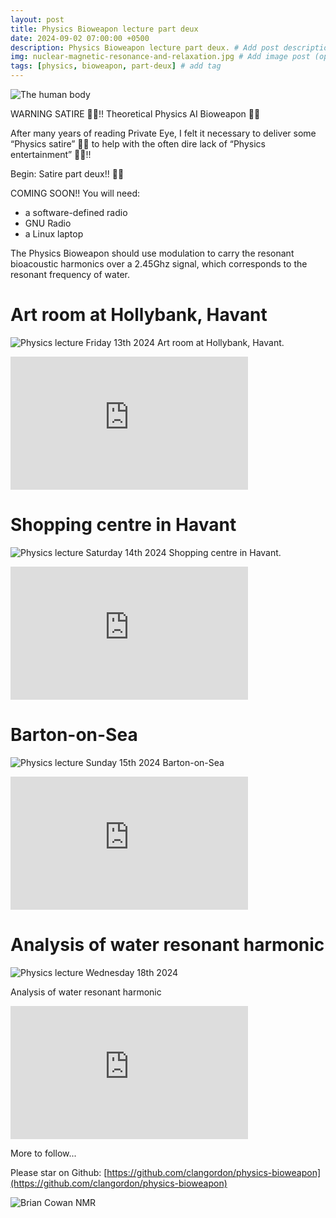 ```yaml
---
layout: post
title: Physics Bioweapon lecture part deux
date: 2024-09-02 07:00:00 +0500
description: Physics Bioweapon lecture part deux. # Add post description (optional)
img: nuclear-magnetic-resonance-and-relaxation.jpg # Add image post (optional)
tags: [physics, bioweapon, part-deux] # add tag
---
```


![The human body]({{site.baseurl}}/assets/img/20240320-The-human-body-is-a-quantum-mechanical-Natural-Intelligence-machine-learning-computer-Moi-20-th-March-2024.png)

WARNING SATIRE 🤣🤣!! Theoretical Physics AI Bioweapon 🤣🤣

After many years of reading Private Eye, I felt it necessary to deliver some “Physics satire” 🤣🤣 to help with the often dire lack of “Physics entertainment” 🤣🤣!!

Begin: Satire part deux!! 🤣🤣

COMING SOON!! You will need:
* a software-defined radio
* GNU Radio
* a Linux laptop

The Physics Bioweapon should use modulation to carry the resonant bioacoustic harmonics over a 2.45Ghz signal, which corresponds to the resonant frequency of water.

# Art room at Hollybank, Havant

![Physics lecture Friday 13th 2024]({{site.baseurl}}/assets/img/vlcsnap-2024-09-13-19h52m38s288.png)
Art room at Hollybank, Havant.

<iframe width="380" height="213" src="https://www.youtube.com/embed/CamuKcNNr74" title="YouTube video player" frameborder="0" allow="accelerometer; autoplay; clipboard-write; encrypted-media; gyroscope; picture-in-picture" allowfullscreen></iframe>


# Shopping centre in Havant

![Physics lecture Saturday 14th 2024]({{site.baseurl}}/assets/img/vlcsnap-2024-09-14-15h51m06s393.png)
Shopping centre in Havant.

<iframe width="380" height="213" src="https://www.youtube.com/embed/ZDRUiVPdexI" title="YouTube video player" frameborder="0" allow="accelerometer; autoplay; clipboard-write; encrypted-media; gyroscope; picture-in-picture" allowfullscreen></iframe>


# Barton-on-Sea

![Physics lecture Sunday 15th 2024]({{site.baseurl}}/assets/img/vlcsnap-2024-09-15-13h09m30s466.png)
Barton-on-Sea

<iframe width="380" height="213" src="https://www.youtube.com/embed/btzSlWcRMp8 " title="YouTube video player" frameborder="0" allow="accelerometer; autoplay; clipboard-write; encrypted-media; gyroscope; picture-in-picture" allowfullscreen></iframe>


# Analysis of water resonant harmonic

![Physics lecture Wednesday 18th 2024]({{site.baseurl}}/assets/img/vlcsnap-2024-09-18-18h12m06s416.png)

Analysis of water resonant harmonic

<iframe width="380" height="213" src="https://www.youtube.com/embed/A_1_w7EiQEA " title="YouTube video player" frameborder="0" allow="accelerometer; autoplay; clipboard-write; encrypted-media; gyroscope; picture-in-picture" allowfullscreen></iframe>


More to follow...

Please star on Github: [https://github.com/clangordon/physics-bioweapon](https://github.com/clangordon/physics-bioweapon)

![Brian Cowan NMR]({{site.baseurl}}/assets/img/nuclear-magnetic-resonance-and-relaxation.jpg)

